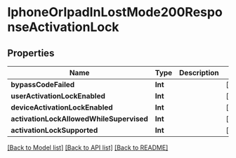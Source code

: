# IphoneOrIpadInLostMode200ResponseActivationLock

## Properties
Name | Type | Description | Notes
------------ | ------------- | ------------- | -------------
**bypassCodeFailed** | **Int** |  | [optional] 
**userActivationLockEnabled** | **Int** |  | [optional] 
**deviceActivationLockEnabled** | **Int** |  | [optional] 
**activationLockAllowedWhileSupervised** | **Int** |  | [optional] 
**activationLockSupported** | **Int** |  | [optional] 

[[Back to Model list]](../README.md#documentation-for-models) [[Back to API list]](../README.md#documentation-for-api-endpoints) [[Back to README]](../README.md)


